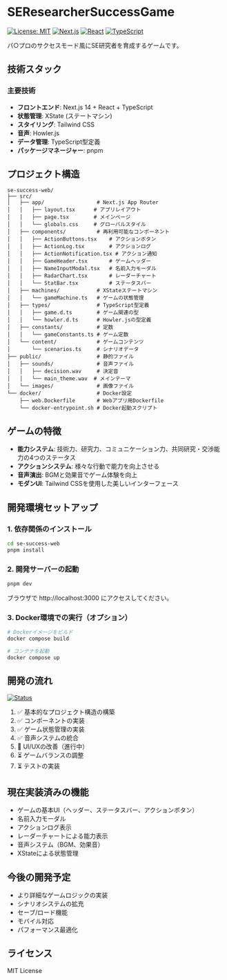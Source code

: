# SEResearcherSuccessGame

[![License: MIT](https://img.shields.io/badge/License-MIT-yellow.svg?style=for-the-badge)](https://opensource.org/licenses/MIT)
[![Next.js](https://img.shields.io/badge/Next.js-15.4.6-black?style=for-the-badge&logo=next.js)](https://nextjs.org/)
[![React](https://img.shields.io/badge/React-19.1.0-blue?style=for-the-badge&logo=react)](https://reactjs.org/)
[![TypeScript](https://img.shields.io/badge/TypeScript-5.0-blue?style=for-the-badge&logo=typescript)](https://www.typescriptlang.org/)

パ○プロのサクセスモード風にSE研究者を育成するゲームです。

## 技術スタック

### 主要技術

- **フロントエンド**: Next.js 14 + React + TypeScript
- **状態管理**: XState (ステートマシン)
- **スタイリング**: Tailwind CSS
- **音声**: Howler.js
- **データ管理**: TypeScript型定義
- **パッケージマネージャー**: pnpm

## プロジェクト構造

```
se-success-web/
├── src/
│   ├── app/                 # Next.js App Router
│   │   ├── layout.tsx      # アプリレイアウト
│   │   ├── page.tsx        # メインページ
│   │   └── globals.css     # グローバルスタイル
│   ├── components/          # 再利用可能なコンポーネント
│   │   ├── ActionButtons.tsx    # アクションボタン
│   │   ├── ActionLog.tsx        # アクションログ
│   │   ├── ActionNotification.tsx # アクション通知
│   │   ├── GameHeader.tsx       # ゲームヘッダー
│   │   ├── NameInputModal.tsx   # 名前入力モーダル
│   │   ├── RadarChart.tsx       # レーダーチャート
│   │   └── StatBar.tsx          # ステータスバー
│   ├── machines/            # XStateステートマシン
│   │   └── gameMachine.ts   # ゲームの状態管理
│   ├── types/               # TypeScript型定義
│   │   ├── game.d.ts        # ゲーム関連の型
│   │   └── howler.d.ts      # Howler.jsの型定義
│   ├── constants/           # 定数
│   │   └── gameConstants.ts # ゲーム定数
│   └── content/             # ゲームコンテンツ
│       └── scenarios.ts     # シナリオデータ
├── public/                  # 静的ファイル
│   ├── sounds/              # 音声ファイル
│   │   ├── decision.wav     # 決定音
│   │   └── main_theme.wav  # メインテーマ
│   └── images/              # 画像ファイル
└── docker/                  # Docker設定
    ├── web.Dockerfile       # Webアプリ用Dockerfile
    └── docker-entrypoint.sh # Docker起動スクリプト
```

## ゲームの特徴

- **能力システム**: 技術力、研究力、コミュニケーション力、共同研究・交渉能力の4つのステータス
- **アクションシステム**: 様々な行動で能力を向上させる
- **音声演出**: BGMと効果音でゲーム体験を向上
- **モダンUI**: Tailwind CSSを使用した美しいインターフェース

## 開発環境セットアップ

### 1. 依存関係のインストール

```bash
cd se-success-web
pnpm install
```

### 2. 開発サーバーの起動

```bash
pnpm dev
```

ブラウザで http://localhost:3000 にアクセスしてください。

### 3. Docker環境での実行（オプション）

```bash
# Dockerイメージをビルド
docker compose build

# コンテナを起動
docker compose up
```

## 開発の流れ

[![Status](https://img.shields.io/badge/Status-In%20Development-blue?style=for-the-badge)](https://github.com/your-username/se-success-game)

1. ✅ 基本的なプロジェクト構造の構築
2. ✅ コンポーネントの実装
3. ✅ ゲーム状態管理の実装
4. ✅ 音声システムの統合
5. 🔄 UI/UXの改善（進行中）
6. ⏳ ゲームバランスの調整
7. ⏳ テストの実装

## 現在実装済みの機能

- ゲームの基本UI（ヘッダー、ステータスバー、アクションボタン）
- 名前入力モーダル
- アクションログ表示
- レーダーチャートによる能力表示
- 音声システム（BGM、効果音）
- XStateによる状態管理

## 今後の開発予定

- より詳細なゲームロジックの実装
- シナリオシステムの拡充
- セーブ/ロード機能
- モバイル対応
- パフォーマンス最適化

## ライセンス

MIT License
